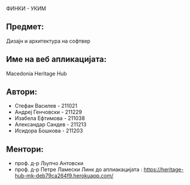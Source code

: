  ФИНКИ - УКИМ

## Предмет: 
Дизајн и архитектура на софтвер

## Име на веб апликацијата: 
Macedonia Heritage Hub

## Автори:
- Стефан Василев - 211021
- Андреј Генчовски - 211229
- Изабела Ефтимова - 211038
- Александар Сандев - 211213
- Исидора Бошкова - 211203


## Ментори:
- проф. д-р Љупчо Антовски
- проф. д-р Петре Ламески
Линк до аплиакацијата : https://heritage-hub-mk-deb79ca264f9.herokuapp.com/

